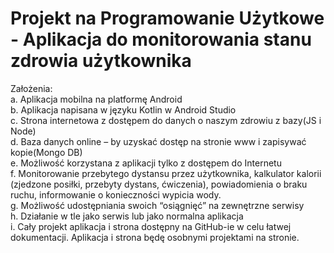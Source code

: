 # Projekt na Programowanie Użytkowe - Aplikacja do monitorowania stanu zdrowia użytkownika

Założenia:<br>
a. Aplikacja mobilna na platformę Android<br>
b. Aplikacja napisana w języku Kotlin w Android Studio<br>
c. Strona internetowa z dostępem do danych o naszym zdrowiu z bazy(JS i Node)<br>
d. Baza danych online – by uzyskać dostęp na stronie www i zapisywać kopie(Mongo DB)<br>
e. Możliwość korzystana z aplikacji tylko z dostępem do Internetu<br>
f. Monitorowanie przebytego dystansu przez użytkownika, kalkulator kalorii (zjedzone posiłki, przebyty dystans, ćwiczenia), powiadomienia o braku ruchu, informowanie o konieczności wypicia wody.<br>
g. Możliwość udostępniania swoich “osiągnięć” na zewnętrzne serwisy<br>
h. Działanie w tle jako serwis lub jako normalna aplikacja<br>
i. Cały projekt aplikacja i strona dostępny na GitHub-ie w celu łatwej dokumentacji. Aplikacja i strona będę osobnymi projektami na stronie.<br>
